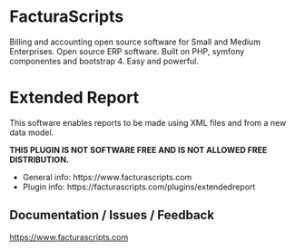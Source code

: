 # FacturaScripts
Billing and accounting open source software for Small and Medium Enterprises.
Open source ERP software. Built on PHP, symfony componentes and bootstrap 4. Easy and powerful.

# Extended Report
This software enables reports to be made using XML files and from a new data model.

<strong>THIS PLUGIN IS NOT SOFTWARE FREE AND IS NOT ALLOWED FREE DISTRIBUTION.</strong>

<ul>
    <li>General info: https://www.facturascripts.com</li>
    <li>Plugin info:  https://facturascripts.com/plugins/extendedreport</li>
</ul>

## Documentation / Issues / Feedback
https://www.facturascripts.com
